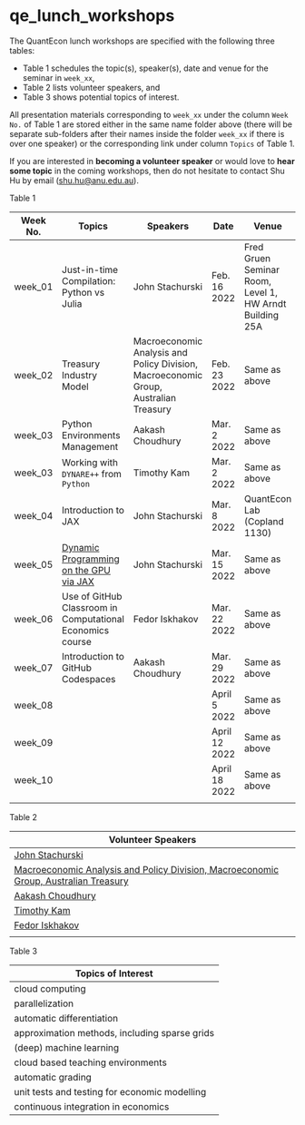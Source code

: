 # qe_lunch_workshops



The QuantEcon lunch workshops are specified with the following three tables:

- Table 1 schedules the topic(s), speaker(s), date and venue for the seminar in ``week_xx``,
- Table 2 lists volunteer speakers, and
- Table 3 shows potential topics of interest.

All presentation materials corresponding to ``week_xx`` under the column ``Week No.`` of Table 1 are stored either in the same name folder above (there will be separate sub-folders after their names inside the folder ``week_xx`` if there is over one speaker) or the corresponding link under column ``Topics`` of Table 1.

If you are interested in **becoming a volunteer speaker** or would love to **hear some topic** in the coming workshops, then do not hesitate to contact Shu Hu by email ([shu.hu@anu.edu.au](mailto:shu.hu@anu.edu.au)).



Table 1

| Week No. | Topics                                                       | Speakers                                                     | Date          | Venue                                                   |
| -------- | ------------------------------------------------------------ | ------------------------------------------------------------ | ------------- | ------------------------------------------------------- |
| week_01  | Just-in-time Compilation: Python vs Julia                    | John Stachurski                                              | Feb. 16 2022  | Fred Gruen Seminar Room, Level 1, HW Arndt Building 25A |
| week_02  | Treasury Industry Model                                      | Macroeconomic Analysis and  Policy Division, Macroeconomic Group, Australian Treasury | Feb. 23 2022  | Same as above                                           |
| week_03  | Python Environments Management                               | Aakash Choudhury                                             | Mar. 2 2022   | Same as above                                           |
| week_03  | Working with ``DYNARE++`` from ``Python``                    | Timothy Kam                                                  | Mar. 2 2022   | Same as above                                           |
| week_04  | Introduction to JAX                                          | John Stachurski                                              | Mar. 8 2022   | QuantEcon Lab (Copland 1130)                            |
| week_05  | [Dynamic Programming on the GPU via JAX](https://aus01.safelinks.protection.outlook.com/?url=https%3A%2F%2Fnotes.quantecon.org%2Fsubmission%2F622ed4daf57192000f918c61&data=04%7C01%7CShu.Hu%40anu.edu.au%7C86e36bd0ab6744b3f7fc08da063c9a7a%7Ce37d725cab5c46249ae5f0533e486437%7C0%7C0%7C637829154606362689%7CUnknown%7CTWFpbGZsb3d8eyJWIjoiMC4wLjAwMDAiLCJQIjoiV2luMzIiLCJBTiI6Ik1haWwiLCJXVCI6Mn0%3D%7C3000&sdata=SmUULR2MVg15iV0Wgx4xxyv8thVrOgDYgL7JsIhxSM4%3D&reserved=0) | John Stachurski                                              | Mar. 15 2022  | Same as above                                           |
| week_06  | Use of GitHub Classroom in Computational Economics course                        | Fedor Iskhakov                                               | Mar. 22 2022  | Same as above                                           |
| week_07  |          Introduction to GitHub Codespaces              |              Aakash Choudhury                                        | Mar. 29 2022  | Same as above                                           |
| week_08  |                                                              |                                                              | April 5 2022  | Same as above                                           |
| week_09  |                                                              |                                                              | April 12 2022 | Same as above                                           |
| week_10  |                                                              |                                                              | April 18 2022 | Same as above                                           |
|          |                                                              |                                                              |               |                                                         |



Table 2

| Volunteer Speakers                                           |
| ------------------------------------------------------------ |
| [John Stachurski](https://johnstachurski.net/)               |
| [Macroeconomic Analysis and  Policy Division, Macroeconomic Group, Australian Treasury](https://www.directory.gov.au/portfolios/treasury/department-treasury/central-office/macroeconomic-group/macroeconomic-analysis-and-policy-division) |
| [Aakash Choudhury](https://github.com/AakashGfude)           |
| [Timothy Kam](https://phantomachine.github.io/)              |
| [Fedor Iskhakov](http://fedor.iskh.me/)                      |
|                                                              |



Table 3

| Topics of Interest                            |
| --------------------------------------------- |
| cloud computing                               |
| parallelization                               |
| automatic differentiation                     |
| approximation methods, including sparse grids |
| (deep) machine learning                       |
| cloud based teaching environments             |
| automatic grading                             |
| unit tests and testing for economic modelling |
| continuous integration in economics           |





